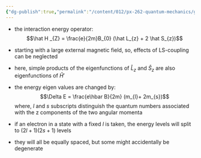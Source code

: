 ```yaml
---
{"dg-publish":true,"permalink":"/content/012/px-262-quantum-mechanics/g-additional-interactions/px-262-g7b-strong-field-zeeman-effect/","noteIcon":"1","created":"2024-11-26T11:23:13.505+00:00","updated":"2024-12-21T14:30:20.562+00:00"}
---
```


- the interaction energy operator:
$$\hat H _{Z}  = \frac{e}{2m}B_{0} (\hat L_{z} + 2 \hat S_{z})$$
- starting with a large external magnetic field, so, effects of LS-coupling can be neglected
- here, simple products of  the eigenfunctions of $\hat L_z$ and $\hat S_z$ are also eigenfunctions of $\hat H'$
- the energy eigen values are changed by:
$$\Delta E = \frac{e\hbar B}{2m} (m_{l}+ 2m_{s})$$
	where, $l$ and $s$ subscripts distinguish the quantum numbers associated with the z components of the two angular momenta

- if an electron in a state with a fixed $l$ is taken, the energy levels will split to $(2l+1)(2s+1)$ levels
- they will all be equally spaced, but some might accidentally be degenerate
